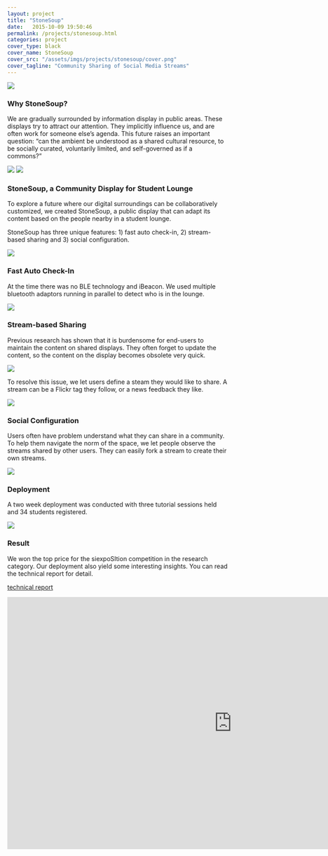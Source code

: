 ```yaml
---
layout: project    
title: "StoneSoup"
date:   2015-10-09 19:50:46
permalink: /projects/stonesoup.html
categories: project
cover_type: black
cover_name: StoneSoup
cover_src: "/assets/imgs/projects/stonesoup/cover.png"
cover_tagline: "Community Sharing of Social Media Streams"
---
```

<div class="wrapper project">
  <img src="/assets/imgs/projects/stonesoup/product.png">
  <h3>Why StoneSoup?</h3>

  <p>
    We are gradually surrounded by information display in public areas. These displays try to attract our attention. They implicitly influence us, and are often work for someone else’s agenda. This future raises an important question: “can the ambient be understood as a shared cultural resource, to be socially curated, voluntarily limited, and self-governed as if a commons?”
  </p>

  <img src="/assets/imgs/projects/stonesoup/motivation-1.png">
  <img src="/assets/imgs/projects/stonesoup/motivation-2.png">

  <h3>StoneSoup, a Community Display for Student Lounge </h3>

  <p>
    To explore a future where our digital surroundings can be collaboratively customized, we created StoneSoup, a public display that can adapt its content based on the people nearby in a student lounge. 
  </p>

  <p>
    StoneSoup has three unique features: 1) fast auto check-in, 2) stream-based sharing and 3) social configuration. 
  </p>

  <img src="/assets/imgs/projects/stonesoup/stonesoup-1.png">

  <h3>Fast Auto Check-In</h3>
  <div class="row">
    <div class="col-lg-6">
      <p>
        At the time there was no BLE technology and iBeacon. We used multiple bluetooth adaptors running in parallel to detect who is in the lounge.
      </p>
    </div>
    <div class="col-lg-6">
      <img src="/assets/imgs/projects/stonesoup/feature-1.gif">
    </div>
  </div>

  <h3>Stream-based Sharing</h3>
  <div class="row">
    <div class="col-lg-6">
      <p>
        Previous research has shown that it is burdensome for end-users to maintain the content on shared displays. They often forget to update the content, so the content on the display becomes obsolete very quick.  
      </p>
    </div>
    <div class="col-lg-6">
      <img src="/assets/imgs/projects/stonesoup/feature-2.gif">
    </div>
  </div>
  <div class="row">
    <div class="col-lg-6">
      <p>
        To resolve this issue, we let users define a steam they would like to share. A stream can be a Flickr tag they follow, or a news feedback they like. 
      </p>
    </div>
    <div class="col-lg-6">
      <img src="/assets/imgs/projects/stonesoup/feature-3.gif">
    </div>
  </div>

  <h3>Social Configuration</h3>
  <div class="row">
    <div class="col-lg-6">
      <p>
        Users often have problem understand what they can share in a community. To help them navigate the norm of the space, we let people observe the streams shared by other users. They can easily fork a stream to create their own streams. 
      </p>
    </div>
    <div class="col-lg-6">
      <img src="/assets/imgs/projects/stonesoup/feature-4.gif">
    </div>
  </div>

  <h3>Deployment</h3>
    <div class="row">
    <div class="col-lg-6">
      <p>
        A two week deployment was conducted with three tutorial sessions held and 34 students registered.
      </p>
    </div>
    <div class="col-lg-6">
      <img src="/assets/imgs/projects/stonesoup/deployment.png">
    </div>
  </div>

  <h3>Result</h3>
  <p>
    We won the top price for the siexpoSItion competition in the research category. Our deployment also yield some interesting insights. You can read the technical report for detail. 
  </p>

  <p>
    <a href="/assets/imgs/projects/stonesoup/paper.pdf">technical report</a>
  </p>
  
  <iframe width="1024" height="576" src="https://www.youtube.com/embed/pdvq7iGeGFo" frameborder="0" allowfullscreen></iframe>
</div>